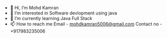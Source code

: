 - 👋 Hi, I’m Mohd Kamran
- 👀 I’m interested in Software devlopment using java
- 🌱 I’m currently learning Java Full Stack
- 📫 How to reach me
Email - mohdkamran5006@gmail.com
Contact no - +917983235006

<!---
mhdkamran/mhdkamran is a ✨ special ✨ repository because its `README.md` (this file) appears on your GitHub profile.
You can click the Preview link to take a look at your changes.
--->
